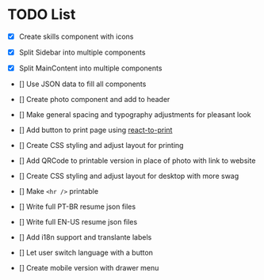 # TODO List
- [x] Create skills component with icons

- [x] Split Sidebar into multiple components

- [x] Split MainContent into multiple components

- [] Use JSON data to fill all components

- [] Create photo component and add to header

- [] Make general spacing and typography adjustments for pleasant look

- [] Add button to print page using [react-to-print](https://www.npmjs.com/package/react-to-print)

- [] Create CSS styling and adjust layout for printing

- [] Add QRCode to printable version in place of photo with link to website

- [] Create CSS styling and adjust layout for desktop with more swag

- [] Make `<hr />` printable

- [] Write full PT-BR resume json files

- [] Write full EN-US resume json files

- [] Add i18n support and translante labels

- [] Let user switch language with a button

- [] Create mobile version with drawer menu
